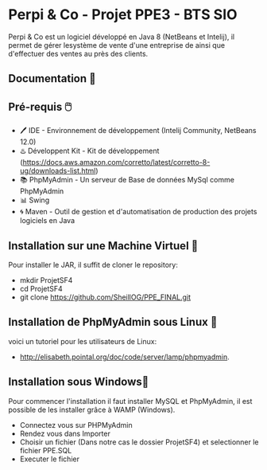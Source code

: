 # Perpi & Co - Projet PPE3 - BTS SIO

Perpi & Co est un logiciel développé en Java 8 (NetBeans et Intelij), il permet de gérer lesystème de vente d'une entreprise de  ainsi que d'effectuer des ventes au près des clients.

## Documentation 📕

## Pré-requis 🖱️

- 🖊️ IDE - Environnement de développement (Intelij Community, NetBeans 12.0)
- ♨️ Développent Kit - Kit de développement (https://docs.aws.amazon.com/corretto/latest/corretto-8-ug/downloads-list.html)
- 📚 PhpMyAdmin - Un serveur de Base de données MySql comme PhpMyAdmin
- 📊 Swing
- 🌀 Maven - Outil de gestion et d'automatisation de production des projets logiciels en Java  


## Installation sur une Machine Virtuel 📁

Pour installer le JAR, il suffit de cloner le repository:

  - mkdir ProjetSF4
  - cd ProjetSF4
  - git clone https://github.com/SheillOG/PPE_FINAL.git

## Installation de PhpMyAdmin sous Linux 📁

voici un tutoriel pour les utilisateurs de Linux:
- http://elisabeth.pointal.org/doc/code/server/lamp/phpmyadmin.

## Installation sous Windows📁

Pour commencer l'installation il faut installer MySQL et PhpMyAdmin, il est possible de les installer grâce à WAMP (Windows).

- Connectez vous sur PHPMyAdmin
- Rendez vous dans Importer
- Choisir un fichier (Dans notre cas le dossier ProjetSF4) et selectionner le fichier PPE.SQL
- Executer le fichier
